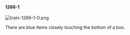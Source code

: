 #### 1266-1
![train-1266-1-0.png](https://github.com/lil-lab/nlvr/raw/master/nlvr/train/images/9/train-1266-1-0.png "train-1266-1-0.png")

There are blue items closely touching the bottom of a box.